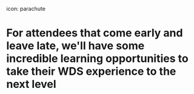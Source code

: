 icon: parachute

# For attendees that come early and leave late, we'll have some incredible learning opportunities to take their WDS experience to the next level
